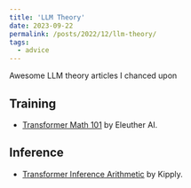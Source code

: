 ```yaml
---
title: 'LLM Theory'
date: 2023-09-22
permalink: /posts/2022/12/llm-theory/
tags:
  - advice
---
```


Awesome LLM theory articles I chanced upon

## Training
- [Transformer Math 101](https://blog.eleuther.ai/transformer-math/) by Eleuther AI.

## Inference
- [Transformer Inference Arithmetic](https://kipp.ly/transformer-inference-arithmetic/) by Kipply.